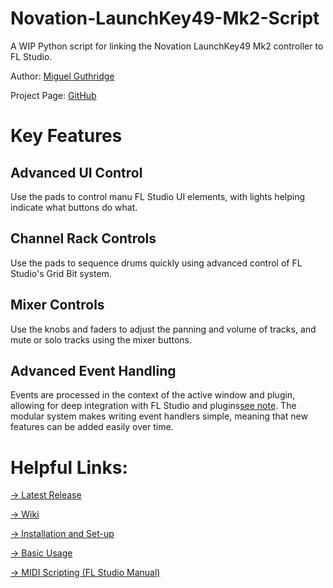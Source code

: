 # Novation-LaunchKey49-Mk2-Script

A WIP Python script for linking the Novation LaunchKey49 Mk2 controller to FL Studio.

Author: [Miguel Guthridge](https://www.youtube.com/channel/UCPB_zkvsJKuIkCgEzoXtN3g)

Project Page: [GitHub](https://github.com/MiguelGuthridge/Novation-LaunchKey49-Mk2-Script)

# Key Features

## Advanced UI Control

Use the pads to control manu FL Studio UI elements, with lights helping indicate what buttons do what.

## Channel Rack Controls

Use the pads to sequence drums quickly using advanced control of FL Studio's Grid Bit system.

## Mixer Controls

Use the knobs and faders to adjust the panning and volume of tracks, and mute or solo tracks using the mixer buttons.

## Advanced Event Handling

Events are processed in the context of the active window and plugin, allowing for deep integration with FL Studio and plugins[see note](https://github.com/MiguelGuthridge/Novation-LaunchKey-Mk2-Script/wiki/Plugin-Specific-Event-Handlers#important-note). The modular system makes writing event handlers simple, meaning that new features can be added easily over time.

# Helpful Links:

[-> Latest Release](https://github.com/MiguelGuthridge/Novation-LaunchKey-Mk2-Script/releases)

[-> Wiki](https://github.com/MiguelGuthridge/Novation-LaunchKey-Mk2-Script/wiki)

[-> Installation and Set-up](https://github.com/MiguelGuthridge/Novation-LaunchKey-Mk2-Script/wiki/Installation-and-Set-up)

[-> Basic Usage](https://github.com/MiguelGuthridge/Novation-LaunchKey-Mk2-Script/wiki/Basic-Usage)

[-> MIDI Scripting (FL Studio Manual)](https://www.image-line.com/support/flstudio_online_manual/html/midi_scripting.htm)
